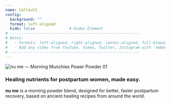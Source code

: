 ```yaml
---
name: Callout1
config:
  background: ""
  format: left-aligned
  hide: false               # Hides Element
# ---------------------------------------------------------
# Notes:
#   - Formats: left-aligned, right-aligned, center-aligned, full-bleed, big-numbers
#   - Add any video from YouTube, Vimeo, Twitter, Instagram with `embed: <URL TO VIDEO>`
# ---------------------------------------------------------
---
```


<section>

![nu me &mdash; Morning Munchies Power Powder 01](/images/nume-kit.png)

</section>


<section>

### Healing nutrients for postpartum women, made easy.

**nu me** is a morning powder blend, designed for better, faster postpartum recovery, based on ancient healing recipes from around the world.

</section>

